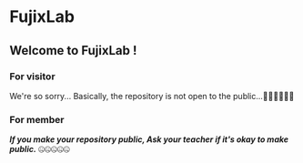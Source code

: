 # FujixLab

## Welcome to FujixLab !

### For visitor
We're so sorry...
Basically, the repository is not open to the public...🙇‍♀️🙇‍♀️🙇‍♀️

### For member
*__If you make your repository public, Ask your teacher if it's okay to make public.__* 🤐🤐🤐🤐🤐
